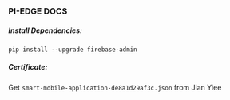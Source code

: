 ### PI-EDGE DOCS

##### Install Dependencies:

`pip install --upgrade firebase-admin`

##### Certificate:

Get `smart-mobile-application-de8a1d29af3c.json` from Jian Yiee
